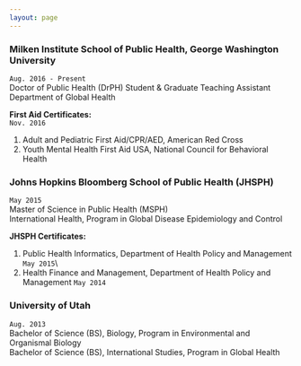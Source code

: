 ```yaml
---
layout: page
---
```


### Milken Institute School of Public Health, George Washington University  
`Aug. 2016 - Present`  
Doctor of Public Health (DrPH) Student & Graduate Teaching Assistant  
Department of Global Health  


__First Aid Certificates:__  
`Nov. 2016`  
1. Adult and Pediatric First Aid/CPR/AED, American Red Cross  
2. Youth Mental Health First Aid USA, National Council for Behavioral Health


### Johns Hopkins Bloomberg School of Public Health (JHSPH)  
`May 2015`  
Master of Science in Public Health (MSPH)  
International Health, Program in Global Disease Epidemiology and Control  


__JHSPH Certificates:__  
1. Public Health Informatics, Department of Health Policy and Management `May 2015`\\
2. Health Finance and Management, Department of Health Policy and Management `May 2014`


### University of Utah  
`Aug. 2013`  
Bachelor of Science (BS), Biology, Program in Environmental and Organismal Biology  
Bachelor of Science (BS), International Studies, Program in Global Health                                    
